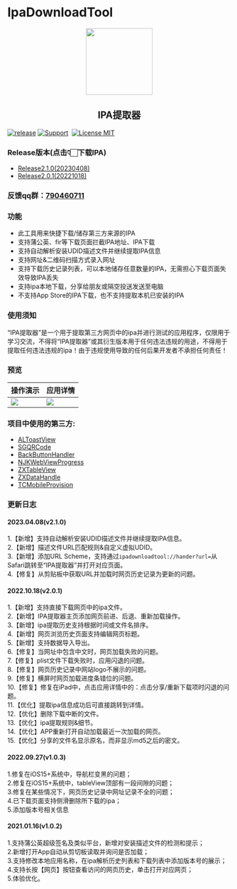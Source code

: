 # IpaDownloadTool
<div align="center">
  <img src="http://www.zxlee.cn/IpaDownloadToolLogo.png" width="150" height="150"/>
  <h2 align="center">IPA提取器</h2>
</div> 

[![release](https://img.shields.io/github/v/release/SmileZXLee/IpaDownloadTool?style=flat)](https://github.com/SmileZXLee/IpaDownloadTool/releases)
[![Support](https://img.shields.io/badge/support-iOS%209.0%2B%20-blue.svg?style=flat)](https://www.apple.com/nl/ios/)&nbsp;
[![License MIT](https://img.shields.io/badge/license-MIT-green.svg?style=flat)](https://github.com/SmileZXLee/IpaDownloadTool/blob/master/LICENSE)&nbsp;
### Release版本(点击👇🏻下载IPA)
* [Release2.1.0(20230408)](http://www.zxlee.cn/ipaDownloadTool/release/ipaDownloadTool-2.1.0.ipa)
* [Release2.0.1(20221018)](http://www.zxlee.cn/ipaDownloadTool/release/ipaDownloadTool-2.0.1.ipa)
### 反馈qq群：[790460711](https://jq.qq.com/?_wv=1027&k=vU2fKZZH)
### 功能
* 此工具用来快捷下载/储存第三方来源的IPA
* 支持蒲公英、fir等下载页面拦截IPA地址、IPA下载
* 支持自动解析安装UDID描述文件并继续提取IPA信息
* 支持网址&二维码扫描方式录入网址
* 支持下载历史记录列表，可以本地储存任意数量的IPA，无需担心下载页面失效导致IPA丢失
* 支持ipa本地下载，分享给朋友或隔空投送发送至电脑
* 不支持App Store的IPA下载，也不支持提取本机已安装的IPA
### 使用须知
“IPA提取器”是一个用于提取第三方网页中的ipa并进行测试的应用程序，仅限用于学习交流，不得将“IPA提取器”或其衍生版本用于任何违法违规的用途，不得用于提取任何违法违规的ipa！由于违规使用导致的任何后果开发者不承担任何责任！
### 预览
操作演示 | 应用详情   
-|-
![](http://www.zxlee.cn/IpaDownloadToolDemo.gif) | ![](https://upload-images.jianshu.io/upload_images/17729343-ab4b953d0a0696a4.png?imageMogr2/auto-orient/strip%7CimageView2/2/w/1240) |

### 项目中使用的第三方:
* [ALToastView](https://github.com/alexleutgoeb/ALToastView)
* [SGQRCode](https://github.com/kingsic/SGQRCode)
* [BackButtonHandler](https://github.com/onegray/UIViewController-BackButtonHandler)
* [NJKWebViewProgress](https://github.com/ninjinkun/NJKWebViewProgress)
* [ZXTableView](https://github.com/SmileZXLee/ZXTableView)
* [ZXDataHandle](https://github.com/SmileZXLee/ZXDataHandle)
* [TCMobileProvision](https://github.com/tcurdt/TCMobileProvision)
### 更新日志
#### 2023.04.08(v2.1.0)
1.【新增】支持自动解析安装UDID描述文件并继续提取IPA信息。  
2.【新增】描述文件URL匹配规则&自定义虚拟UDID。  
3.【新增】添加URL Scheme，支持通过`ipadownloadtool://hander?url=`从Safari跳转至“IPA提取器”并打开对应页面。  
4.【修复】从剪贴板中获取URL并加载时网页历史记录为更新的问题。  
#### 2022.10.18(v2.0.1)
1.【新增】支持直接下载网页中的ipa文件。  
2.【新增】IPA提取器主页添加网页前进、后退、重新加载操作。  
3.【新增】ipa提取历史支持根据时间或文件名排序。  
4.【新增】网页浏览历史页面支持编辑网页标题。  
5.【新增】支持数据导入导出。  
6.【修复】当网址中包含中文时，网页加载失败的问题。  
7.【修复】plist文件下载失败时，应用闪退的问题。  
8.【修复】网页历史记录中网站logo不展示的问题。  
9.【修复】横屏时网页加载进度条错位的问题。  
10.【修复】修复在iPad中，点击应用详情中的：点击分享/重新下载项时闪退的问题。  
11.【优化】提取ipa信息成功后可直接跳转到详情。  
12.【优化】删除下载中断的文件。  
13.【优化】ipa提取规则&细节。  
14.【优化】APP重新打开自动加载最近一次加载的网页。  
15.【优化】分享的文件名显示原名，而非显示md5之后的密文。
#### 2022.09.27(v1.0.3)
1.修复在iOS15+系统中，导航栏变黑的问题；  
2.修复在iOS15+系统中，tableView顶部有一段间隙的问题；  
3.修复在某些情况下，网页历史记录中网址记录不全的问题；  
4.已下载页面支持侧滑删除所下载的ipa；  
5.添加版本号相关信息
#### 2021.01.16(v1.0.2)
1.支持蒲公英超级签名及类似平台，新增对安装描述文件的检测和提示；  
2.新增打开App自动从剪切板读取并询问是否加载；  
3.支持修改本地应用名称，在ipa解析历史列表和下载列表中添加版本号的展示；  
4.支持长按【网页】按钮查看访问的网页历史，单击打开对应网页；  
5.体验优化。
